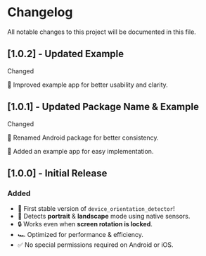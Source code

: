 # Changelog

All notable changes to this project will be documented in this file.

## [1.0.2] - Updated Example

Changed

📝 Improved example app for better usability and clarity.

## [1.0.1] - Updated Package Name & Example

Changed

🔄 Renamed Android package for better consistency.

📝 Added an example app for easy implementation.

## [1.0.0] - Initial Release

### Added

- 🎉 First stable version of `device_orientation_detector`!
- 📱 Detects **portrait** & **landscape** mode using native sensors.
- 🔒 Works even when **screen rotation is locked**.
- 🏎️ Optimized for performance & efficiency.
- ✅ No special permissions required on Android or iOS.
